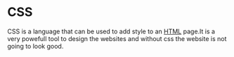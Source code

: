 # CSS

CSS is a language that can be used to add style to an [HTML](/wiki/HTML) page.It is a very powefull tool to design the websites and without css the website is not going to look good.
